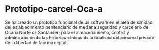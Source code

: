 # Prototipo-carcel-Oca-a
Se ha creado un prototipo funcional de un software en el área de sanidad del establecimiento penitenciario de mediana seguridad y carcelario de Ocaña Norte de Santander; para el almacenamiento, control y administración de las historias clínicas de la totalidad del personal privado de la libertad de faorma digital.
